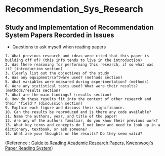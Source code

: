 # Recommendation_Sys_Research


## Study and Implementation of Recommendation System Papers Recorded in Issues
- Questions to ask myself when reading papers 


```
1. What previous research and ideas were cited that this paper is building off of? (this info tends to live in the introduction)
2. Was there reasoning for performing this research, if so what was it? (introduction section)
3. Clearly list out the objectives of the study
4. Was any equipment/software used? (methods section)
5. What variables were measured during experimentation? (methods)
6. Were any statistical tests used? What were their results? (methods/results section)
7. What are the main findings? (results section)
8. How do these results fit into the context of other research and their 'field'? (discussion section)
9. Explain each figure and discuss their significance.
10. Can the results be reproduced and is there any code available?
11. Name the authors, year, and title of the paper!
12. Are any of the authors familiar, do you know their previous work? 
13. What key terms and concepts do I not know and need to look up in a dictionary, textbook, or ask someone?
14. What are your thoughts on the results? Do they seem valid?
```

(Reference : [Guide to Reading Academic Research Papers](https://towardsdatascience.com/guide-to-reading-academic-research-papers-c69c21619de6), [Kweonwooj's Paper Reading System](https://github.com/kweonwooj/papers/issues))
